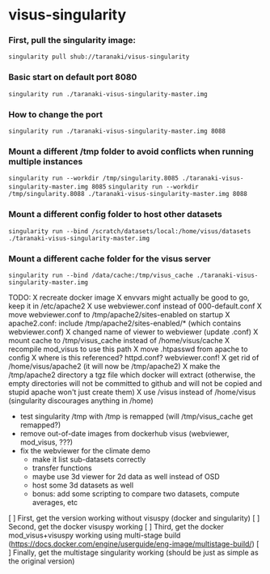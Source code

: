 # visus-singularity

### First, pull the singularity image:
`singularity pull shub://taranaki/visus-singularity`

### Basic start on default port 8080
`singularity run ./taranaki-visus-singularity-master.img`

### How to change the port
`singularity run ./taranaki-visus-singularity-master.img 8088`

### Mount a different /tmp folder to avoid conflicts when running multiple instances
`singularity run --workdir /tmp/singularity.8085 ./taranaki-visus-singularity-master.img 8085`
`singularity run --workdir /tmp/singularity.8088 ./taranaki-visus-singularity-master.img 8088`

### Mount a different config folder to host other datasets
`singularity run --bind /scratch/datasets/local:/home/visus/datasets ./taranaki-visus-singularity-master.img`

### Mount a different cache folder for the visus server
`singularity run --bind /data/cache:/tmp/visus_cache ./taranaki-visus-singularity-master.img`


TODO:
 X recreate docker image
   X envvars might actually be good to go, keep it in /etc/apache2
   X use webviewer.conf instead of 000-default.conf
     X move webviewer.conf to /tmp/apache2/sites-enabled on startup
     X apache2.conf: include /tmp/apache2/sites-enabled/* (which contains webviewer.conf)
     X changed name of viewer to webviewer (update .conf)
   X mount cache to /tmp/visus_cache instead of /home/visus/cache
     X recompile mod_visus to use this path
   X move .htpasswd from apache to config
     X where is this referenced? httpd.conf? webviewer.conf!
   X get rid of /home/visus/apache2 (it will now be /tmp/apache2)
     X make the /tmp/apache2 directory a tgz file which docker will extract (otherwise, the empty directories will not be committed to github and will not be copied and stupid apache won't just create them)
   X use /visus instead of /home/visus (singularity discourages anything in /home)
 - test singularity /tmp with /tmp is remapped (will /tmp/visus_cache get remapped?)
 - remove out-of-date images from dockerhub visus (webviewer, mod_visus, ???)
 - fix the webviewer for the climate demo
   - make it list sub-datasets correctly
   - transfer functions
   - maybe use 3d viewer for 2d data as well instead of OSD
   - host some 3d datasets as well
   - bonus: add some scripting to compare two datasets, compute averages, etc

[ ] First, get the version working without visuspy (docker and singularity)
[ ] Second, get the docker visuspy working
[ ] Third, get the docker mod_visus+visuspy working using multi-stage build (https://docs.docker.com/engine/userguide/eng-image/multistage-build/)
[ ] Finally, get the multistage singularity working (should be just as simple as the original version)
